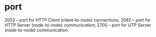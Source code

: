 # port

2052 – port for HTTP Client (client-to-node) connections;
2082 – port for HTTP Server (node-to-node) communication;
2700 – port for UTP Server (node-to-node) communication.